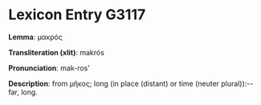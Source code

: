 # Lexicon Entry G3117

**Lemma**: μακρός

**Transliteration (xlit)**: makrós

**Pronunciation**: mak-ros'

**Description**:
from μῆκος; long (in place (distant) or time (neuter plural)):--far, long.
